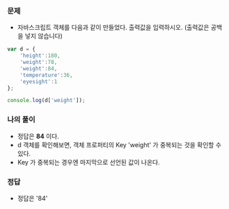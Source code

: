 ### **문제**
- 자바스크립트 객체를 다음과 같이 만들었다. 출력값을 입력하시오. (출력값은 공백을 넣지 않습니다)
```jsx
var d = {
    'height':180,
    'weight':78,
    'weight':84,
    'temperature':36,
    'eyesight':1
};

console.log(d['weight']);
```

### **나의 풀이**
- 정답은 **84** 이다. 
- d 객체를 확인해보면, 객체 프로퍼티의 Key 'weight' 가 중복되는 것을 확인할 수 있다.
- Key 가 중복되는 경우엔 마지막으로 선언된 값이 나온다.

### 정답
- 정답은 '84'


